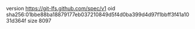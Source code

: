 version https://git-lfs.github.com/spec/v1
oid sha256:01bbe88ba18879177eb037210849d5f4d0ba399d4d97f1bbff3f41a1031d364f
size 8097
